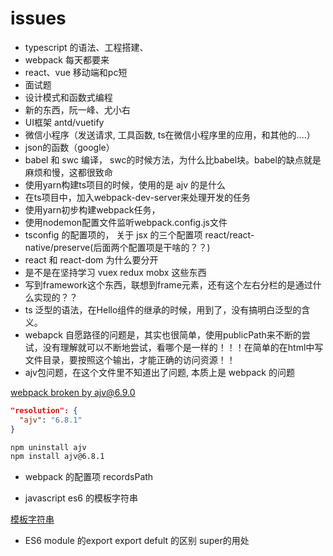 # issues

- typescript 的语法、工程搭建、
- webpack 每天都要来
- react、vue 移动端和pc短
- 面试题
- 设计模式和函数式编程
- 新的东西，阮一峰、尤小右
- UI框架 antd/vuetify
- 微信小程序（发送请求, 工具函数, ts在微信小程序里的应用，和其他的....）
- json的函数（google）
- babel 和 swc 编译， swc的时候方法，为什么比babel块。babel的缺点就是麻烦和慢，这都很致命
- 使用yarn构建ts项目的时候，使用的是 ajv 的是什么
- 在ts项目中，加入webpack-dev-server来处理开发的任务
- 使用yarn初步构建webpack任务，
- 使用nodemon配置文件监听webpack.config.js文件
- tsconfig 的配置项的， 关于 jsx 的三个配置项 react/react-native/preserve(后面两个配置项是干啥的？？)
- react 和 react-dom 为什么要分开
- 是不是在坚持学习 vuex redux mobx 这些东西
- 写到framework这个东西，联想到frame元素，还有这个左右分栏的是通过什么实现的？？
- ts 泛型的语法，在Hello组件的继承的时候，用到了，没有搞明白泛型的含义。
- webapck 自愿路径的问题是，其实也很简单，使用publicPath来不断的尝试，没有理解就可以不断地尝试，看哪个是一样的！！！在简单的在html中写文件目录，要按照这个输出，才能正确的访问资源！！
- ajv包问题，在这个文件里不知道出了问题, 本质上是 webpack 的问题

[webpack broken by ajv@6.9.0](https://github.com/webpack/webpack/issues/8768)

```json
"resolution": {
  "ajv": "6.8.1"
}
```

```bash
npm uninstall ajv
npm install ajv@6.8.1
```

- webpack 的配置项 recordsPath

- javascript es6 的模板字符串

[模板字符串](http://es6.ruanyifeng.com/#docs/string)

- ES6 module 的export export defult 的区别 super的用处
